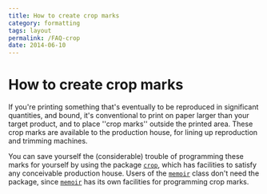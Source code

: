 ```yaml
---
title: How to create crop marks
category: formatting
tags: layout
permalink: /FAQ-crop
date: 2014-06-10
---
```


# How to create crop marks

If you're printing something that's eventually to be reproduced in
significant quantities, and bound, it's conventional to print on paper
larger than your target product, and to place ''crop marks'' outside
the printed area.  These crop marks are available to the production
house, for lining up reproduction and trimming machines.

You can save yourself the (considerable) trouble of programming these
marks for yourself by using the package [`crop`](https://ctan.org/pkg/crop), which has
facilities to satisfy any conceivable production house.  Users of the
[`memoir`](https://ctan.org/pkg/memoir) class don't need the package, since [`memoir`](https://ctan.org/pkg/memoir) has
its own facilities for programming crop marks.


